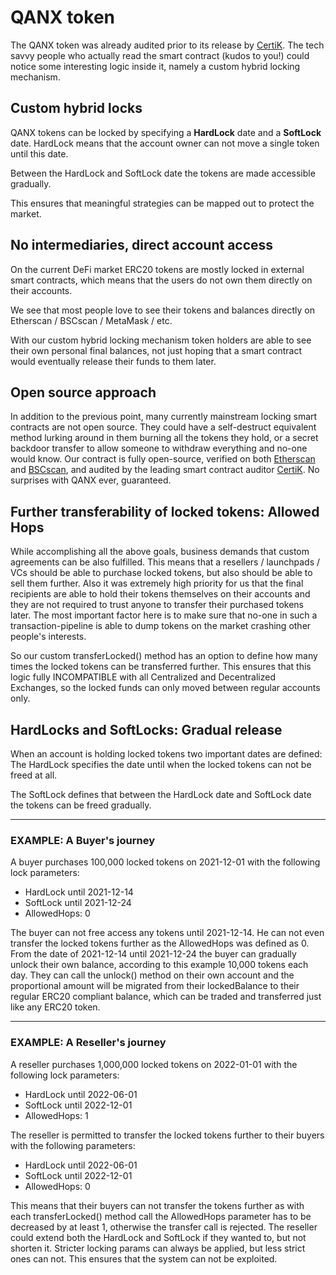 # QANX token

The QANX token was already audited prior to its release by [CertiK](https://www.certik.org/projects/qanx). The tech savvy people who actually read the smart contract (kudos to you!) could notice some interesting logic inside it, namely a custom hybrid locking mechanism.

## Custom hybrid locks

QANX tokens can be locked by specifying a **HardLock** date and a **SoftLock** date.
HardLock means that the account owner can not move a single token until this date.

Between the HardLock and SoftLock date the tokens are made accessible gradually.

This ensures that meaningful strategies can be mapped out to protect the market.

## No intermediaries, direct account access

On the current DeFi market ERC20 tokens are mostly locked in external smart contracts, which means that the users do not own them directly on their accounts.

We see that most people love to see their tokens and balances directly on Etherscan / BSCscan / MetaMask / etc.

With our custom hybrid locking mechanism token holders are able to see their own personal final balances, not just hoping that a smart contract would eventually release their funds to them later.

## Open source approach

In addition to the previous point, many currently mainstream locking smart contracts are not open source. They could have a self-destruct equivalent method lurking around in them burning all the tokens they hold, or a secret backdoor transfer to allow someone to withdraw everything and no-one would know. Our contract is fully open-source, verified on both [Etherscan](https://etherscan.io/address/0xAAA7A10a8ee237ea61E8AC46C50A8Db8bCC1baaa#code) and [BSCscan](https://bscscan.com/address/0xAAA7A10a8ee237ea61E8AC46C50A8Db8bCC1baaa#code), and audited by the leading smart contract auditor [CertiK]((https://www.certik.org/projects/qanx)).
No surprises with QANX ever, guaranteed.

## Further transferability of locked tokens: Allowed Hops

While accomplishing all the above goals, business demands that custom agreements can be also fulfilled. This means that a resellers / launchpads / VCs should be able to purchase locked tokens, but also should be able to sell them further. Also it was extremely high priority for us that the final recipients are able to hold their tokens themselves on their accounts and they are not required to trust anyone to transfer their purchased tokens later.
The most important factor here is to make sure that no-one in such a transaction-pipeline is able to dump tokens on the market crashing other people's interests.

So our custom transferLocked() method has an option to define how many times the locked tokens can be transferred further.
This ensures that this logic fully INCOMPATIBLE with all Centralized and Decentralized Exchanges, so the locked funds can only moved between regular accounts only.

## HardLocks and SoftLocks: Gradual release

When an account is holding locked tokens two important dates are defined:
The HardLock specifies the date until when the locked tokens can not be freed at all.

The SoftLock defines that between the HardLock date and SoftLock date the tokens can be freed gradually.

---

### EXAMPLE: A Buyer's journey

A buyer purchases 100,000 locked tokens on 2021-12-01 with the following lock parameters:
- HardLock until 2021-12-14
- SoftLock until 2021-12-24
- AllowedHops: 0

The buyer can not free access any tokens until 2021-12-14. He can not even transfer the locked tokens further as the AllowedHops was defined as 0.
From the date of 2021-12-14 until 2021-12-24 the buyer can gradually unlock their own balance, according to this example 10,000 tokens each day.
They can call the unlock() method on their own account and the proportional amount will be migrated from their lockedBalance to their regular ERC20 compliant balance, which can be traded and transferred just like any ERC20 token.

---

### EXAMPLE: A Reseller's journey

A reseller purchases 1,000,000 locked tokens on 2022-01-01 with the following lock parameters:
- HardLock until 2022-06-01
- SoftLock until 2022-12-01
- AllowedHops: 1

The reseller is permitted to transfer the locked tokens further to their buyers with the following parameters:
- HardLock until 2022-06-01
- SoftLock until 2022-12-01
- AllowedHops: 0

This means that their buyers can not transfer the tokens further as with each transferLocked() method call the AllowedHops parameter has to be decreased by at least 1, otherwise the transfer call is rejected.
The reseller could extend both the HardLock and SoftLock if they wanted to, but not shorten it. Stricter locking params can always be applied, but less strict ones can not. This ensures that the system can not be exploited.


